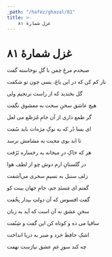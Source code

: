 ```yaml
---
_path: "/hafez/ghazal/81"
title: >-
    غزل شمارهٔ ۸۱
---
```

# غزل شمارهٔ ۸۱

<div class="b" id="bn1"><div class="m1"><p>صبحدم مرغِ چمن با گلِ نوخاسته گفت</p></div>
<div class="m2"><p>ناز کم کن که در این باغ، بسی چون تو شکفت</p></div></div>
<div class="b" id="bn2"><div class="m1"><p>گل بخندید که از راست نرنجیم ولی</p></div>
<div class="m2"><p>هیچ عاشق سخنِ سخت به معشوق نگفت</p></div></div>
<div class="b" id="bn3"><div class="m1"><p>گر طمع داری از آن جامِ مُرَصَّع می لعل</p></div>
<div class="m2"><p>ای بسا دُر که به نوکِ مژه‌ات باید سُفت</p></div></div>
<div class="b" id="bn4"><div class="m1"><p>تا ابد بوی محبت به مشامش نرسد</p></div>
<div class="m2"><p>هر که خاکِ درِ میخانه به رخساره نَرُفت</p></div></div>
<div class="b" id="bn5"><div class="m1"><p>در گلستانِ ارم دوش چو از لطف هوا</p></div>
<div class="m2"><p>زلفِ سنبل به نسیمِ سحری می‌آشفت</p></div></div>
<div class="b" id="bn6"><div class="m1"><p>گفتم ای مَسنَدِ جم، جامِ جهان بینت کو</p></div>
<div class="m2"><p>گفت افسوس که آن دولتِ بیدار بِخُفت</p></div></div>
<div class="b" id="bn7"><div class="m1"><p>سخنِ عشق نه آن است که آید به زبان</p></div>
<div class="m2"><p>ساقیا می ده و کوتاه کن این گفت و شِنُفت</p></div></div>
<div class="b" id="bn8"><div class="m1"><p>اشکِ حافظ خرد و صبر به دریا انداخت</p></div>
<div class="m2"><p>چه کند سوزِ غمِ عشق نیارَست نهفت</p></div></div>
